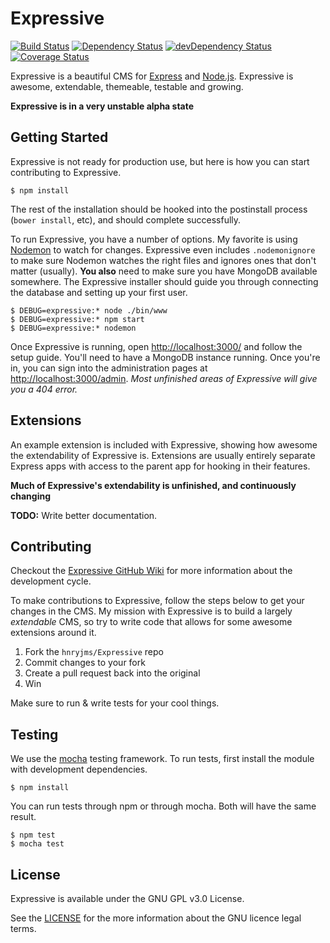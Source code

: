 # Expressive

[![Build Status](https://travis-ci.org/hnryjms/Expressive.svg?branch=master)](https://travis-ci.org/hnryjms/Expressive)
[![Dependency Status](https://david-dm.org/hnryjms/Expressive.svg)](https://david-dm.org/hnryjms/Expressive)
[![devDependency Status](https://david-dm.org/hnryjms/Expressive/dev-status.svg)](https://david-dm.org/hnryjms/Expressive#info=devDependencies)
[![Coverage Status](https://img.shields.io/coveralls/hnryjms/Expressive.svg)](https://coveralls.io/r/hnryjms/Expressive?branch=master)

Expressive is a beautiful CMS for [Express](http://expressjs.com) and [Node.js](http://nodejs.org). Expressive is awesome, extendable, themeable, testable and growing.

**Expressive is in a very unstable alpha state**

## Getting Started

Expressive is not ready for production use, but here is how you can start contributing to Expressive.

	$ npm install

The rest of the installation should be hooked into the postinstall process (`bower install`, etc), and should complete successfully.

To run Expressive, you have a number of options. My favorite is using [Nodemon](http://nodemon.io) to watch for changes. Expressive even includes `.nodemonignore` to make sure Nodemon watches the right files and ignores ones that don't matter (usually). **You also** need to make sure you have MongoDB available somewhere. The Expressive installer should guide you through connecting the database and setting up your first user.

	$ DEBUG=expressive:* node ./bin/www
	$ DEBUG=expressive:* npm start
	$ DEBUG=expressive:* nodemon

Once Expressive is running, open <http://localhost:3000/> and follow the setup guide. You'll need to have a MongoDB instance running. Once you're in, you can sign into the administration pages at <http://localhost:3000/admin>. *Most unfinished areas of Expressive will give you a 404 error.*

## Extensions

An example extension is included with Expressive, showing how awesome the extendability of Expressive is. Extensions are usually entirely separate Express apps with access to the parent app for hooking in their features.

**Much of Expressive's extendability is unfinished, and continuously changing**

**TODO:** Write better documentation.

## Contributing

Checkout the [Expressive GitHub Wiki](https://github.com/hnryjms/Expressive/wiki/Development) for more information about the development cycle.

To make contributions to Expressive, follow the steps below to get your changes in the CMS. My mission with Expressive is to build a largely *extendable* CMS, so try to write code that allows for some awesome extensions around it.

1. Fork the `hnryjms/Expressive` repo
1. Commit changes to your fork
1. Create a pull request back into the original
1. Win

Make sure to run & write tests for your cool things.

## Testing

We use the [mocha](http://visionmedia.github.io/mocha/) testing framework. To run tests, first install the module with development dependencies.

	$ npm install

You can run tests through npm or through mocha. Both will have the same result.

	$ npm test
	$ mocha test

## License

Expressive is available under the GNU GPL v3.0 License.

See the [LICENSE](https://github.com/hnryjms/Expressive/blob/master/LICENSE) for the more information about the GNU licence legal terms.
